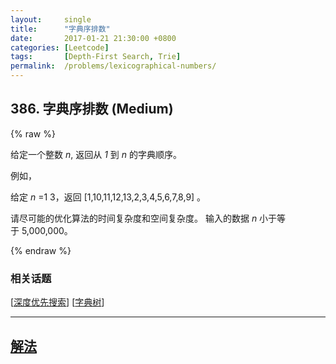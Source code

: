 ```yaml
---
layout:     single
title:      "字典序排数"
date:       2017-01-21 21:30:00 +0800
categories: [Leetcode]
tags:       [Depth-First Search, Trie]
permalink:  /problems/lexicographical-numbers/
---
```


## 386. 字典序排数 (Medium)

{% raw %}

<p>给定一个整数&nbsp;<em>n</em>, 返回从&nbsp;<em>1&nbsp;</em>到&nbsp;<em>n&nbsp;</em>的字典顺序。</p>

<p>例如，</p>

<p>给定 <em>n</em> =1 3，返回 [1,10,11,12,13,2,3,4,5,6,7,8,9] 。</p>

<p>请尽可能的优化算法的时间复杂度和空间复杂度。 输入的数据&nbsp;<em>n&nbsp;</em>小于等于&nbsp;5,000,000。</p>

{% endraw %}

### 相关话题
  [[深度优先搜索](https://github.com/awesee/leetcode/tree/main/tag/depth-first-search/README.md)]
  [[字典树](https://github.com/awesee/leetcode/tree/main/tag/trie/README.md)]

---

## [解法](https://github.com/awesee/leetcode/tree/main/problems/lexicographical-numbers)
